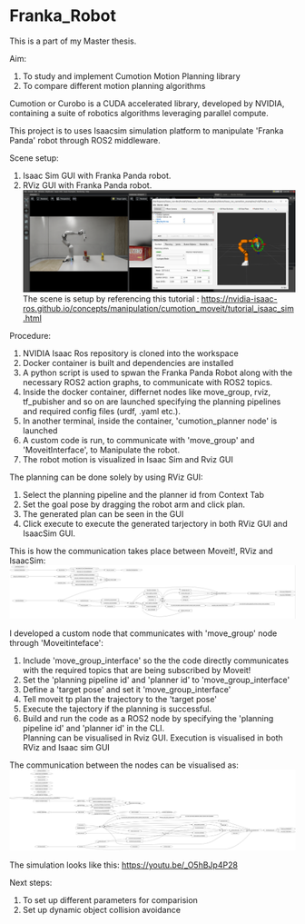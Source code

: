 # Franka_Robot

This is a part of my Master thesis. 

Aim: 
1. To study and implement Cumotion Motion Planning library
2. To compare different motion planning algorithms 


Cumotion or Curobo is a CUDA accelerated library, developed by NVIDIA, containing a suite of robotics algorithms leveraging parallel compute.

This project is to uses Isaacsim simulation platform to manipulate 'Franka Panda' robot through ROS2 middleware.

Scene setup:
1. Isaac Sim GUI with Franka Panda robot.
2. RViz GUI with Franka Panda robot.
![alt text](<images/Screenshot from 2024-08-26 16-07-06.png>)
The scene is setup by referencing this tutorial : https://nvidia-isaac-ros.github.io/concepts/manipulation/cumotion_moveit/tutorial_isaac_sim.html

Procedure:
1. NVIDIA Isaac Ros repository is cloned into the workspace
2. Docker container is built and dependencies are installed
3. A python script is used to spwan the Franka Panda Robot along with the necessary ROS2 action graphs, to communicate with ROS2 topics. 
4. Inside the docker container, differnet nodes like move_group, rviz, tf_pubisher and so on are launched specifying the planning pipelines and required config files (urdf, .yaml etc.).
5. In another terminal, inside the container,  'cumotion_planner node' is launched
6. A custom code is run, to communicate with 'move_group' and 'MoveitInterface', to Manipulate the robot.
7. The robot motion is visualized in Isaac Sim and Rviz GUI

The planning can be done solely by using RViz GUI:
1. Select the planning pipeline and the planner id from Context Tab
2. Set the goal pose by dragging the robot arm and click plan.
3. The generated plan can be seen in the GUI
4. Click execute to execute the generated tarjectory in both RViz GUI and IsaacSim GUI. 

This is how the communication takes place between Moveit!, RViz and IsaacSim:![alt text](<images/Screenshot from 2024-08-26 16-12-39.png>)

I developed a custom node that communicates with 'move_group' node through 'Moveitinteface':
1. Include 'move_group_interface' so the the code directly communicates with the required topics that are being subscribed by Moveit!
2. Set the 'planning pipeline id' and 'planner id' to 'move_group_interface'
3. Define a 'target pose' and set it 'move_group_interface'
4. Tell moveit tp plan the trajectory to the 'target pose'
5. Execute the tajectory if the planning is successful.
6. Build and run the code as a ROS2 node by specifying the 'planning pipeline id' and 'planner id' in the CLI.  
Planning can be visualised in Rviz GUI. Execution is visualised in both RViz and Isaac sim GUI

The communication between the nodes can be visualised as: 
![alt text](images/rosgraph_mv.png)

The simulation looks like this: https://youtu.be/_O5hBJp4P28

Next steps:
1. To set up different parameters for comparision
2. Set up dynamic object collision avoidance